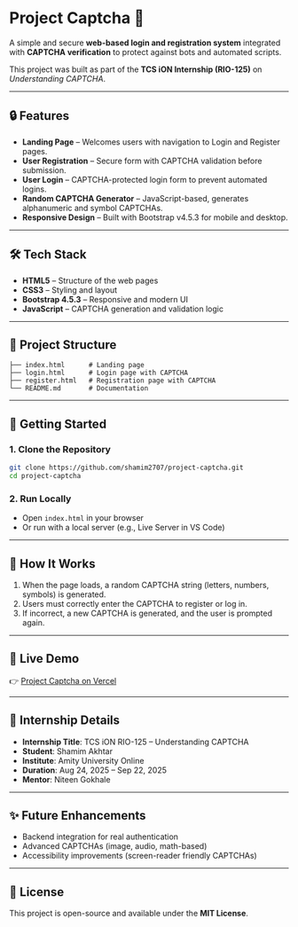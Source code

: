 # Project Captcha 🚀

A simple and secure **web-based login and registration system** integrated with **CAPTCHA verification** to protect against bots and automated scripts.  

This project was built as part of the **TCS iON Internship (RIO-125)** on *Understanding CAPTCHA*.  

---

## 🔒 Features
- **Landing Page** – Welcomes users with navigation to Login and Register pages.  
- **User Registration** – Secure form with CAPTCHA validation before submission.  
- **User Login** – CAPTCHA-protected login form to prevent automated logins.  
- **Random CAPTCHA Generator** – JavaScript-based, generates alphanumeric and symbol CAPTCHAs.  
- **Responsive Design** – Built with Bootstrap v4.5.3 for mobile and desktop.  

---

## 🛠️ Tech Stack
- **HTML5** – Structure of the web pages  
- **CSS3** – Styling and layout  
- **Bootstrap 4.5.3** – Responsive and modern UI  
- **JavaScript** – CAPTCHA generation and validation logic  

---

## 📂 Project Structure
```
├── index.html      # Landing page
├── login.html      # Login page with CAPTCHA
├── register.html   # Registration page with CAPTCHA
└── README.md       # Documentation
```

---

## 🚀 Getting Started

### 1. Clone the Repository
```bash
git clone https://github.com/shamim2707/project-captcha.git
cd project-captcha
```

### 2. Run Locally
- Open `index.html` in your browser  
- Or run with a local server (e.g., Live Server in VS Code)  

---

## 🔑 How It Works
1. When the page loads, a random CAPTCHA string (letters, numbers, symbols) is generated.  
2. Users must correctly enter the CAPTCHA to register or log in.  
3. If incorrect, a new CAPTCHA is generated, and the user is prompted again.  

---

## 📌 Live Demo
👉 [Project Captcha on Vercel](https://project-captcha.vercel.app/)  

---

## 📖 Internship Details
- **Internship Title**: TCS iON RIO-125 – Understanding CAPTCHA  
- **Student**: Shamim Akhtar  
- **Institute**: Amity University Online  
- **Duration**: Aug 24, 2025 – Sep 22, 2025  
- **Mentor**: Niteen Gokhale  

---

## ✨ Future Enhancements
- Backend integration for real authentication  
- Advanced CAPTCHAs (image, audio, math-based)  
- Accessibility improvements (screen-reader friendly CAPTCHAs)  

---

## 📜 License
This project is open-source and available under the **MIT License**.
